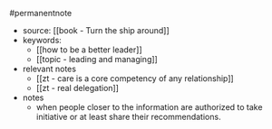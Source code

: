 #permanentnote
- source: [[book - Turn the ship around]]
- keywords:
	- [[how to be a better leader]]
	- [[topic - leading and managing]]
- relevant notes
	- [[zt - care is a core competency of any relationship]]
	- [[zt - real delegation]]
- notes
	- when people closer to the information are authorized to take initiative  or at least share their recommendations. 
